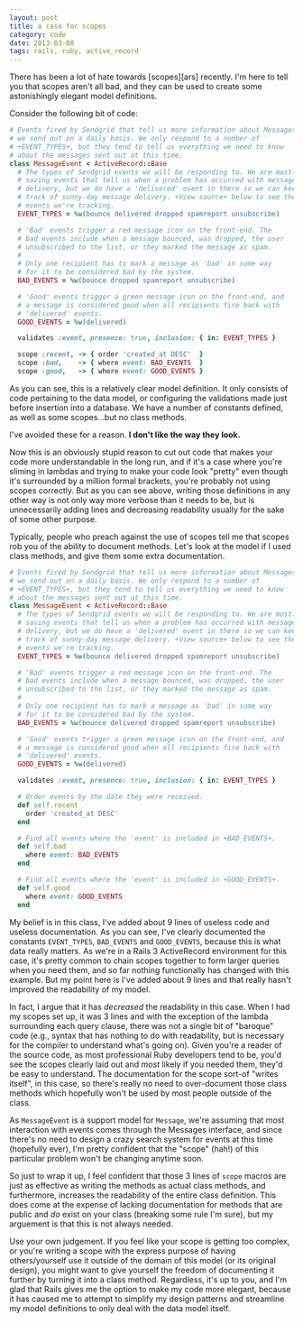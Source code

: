```yaml
---
layout: post
title: a case for scopes
category: code
date: 2013-03-08
tags: rails, ruby, active_record
---
```


There has been a lot of hate towards [scopes][ars] recently. I'm here
to tell you that scopes aren't all bad, and they can be used to create
some astonishingly elegant model definitions.

Consider the following bit of code:

```ruby
# Events fired by Sendgrid that tell us more information about Messages
# we send out on a daily basis. We only respond to a number of
# +EVENT_TYPES+, but they tend to tell us everything we need to know
# about the messages sent out at this time.
class MessageEvent < ActiveRecord::Base
  # The types of Sendgrid events we will be responding to. We are mostly
  # saving events that tell us when a problem has occurred with message
  # delivery, but we do have a 'delivered' event in there so we can keep
  # track of sunny-day message delivery. +View source+ below to see the
  # events we're tracking.
  EVENT_TYPES = %w(bounce delivered dropped spamreport unsubscribe)

  # 'Bad' events trigger a red message icon on the front-end. The
  # bad events include when a message bounced, was dropped, the user
  # unsubscribed to the list, or they marked the message as spam.
  #
  # Only one recipient has to mark a message as 'bad' in some way
  # for it to be considered bad by the system.
  BAD_EVENTS = %w(bounce dropped spamreport unsubscribe)

  # 'Good' events trigger a green message icon on the front-end, and
  # a message is considered good when all recipients fire back with
  # 'delivered' events.
  GOOD_EVENTS = %w(delivered)

  validates :event, presence: true, inclusion: { in: EVENT_TYPES }

  scope :recent, -> { order 'created_at DESC'  }
  scope :bad,    -> { where event: BAD_EVENTS  }
  scope :good,   -> { where event: GOOD_EVENTS }
```

As you can see, this is a relatively clear model definition. It only
consists of code pertaining to the data model, or configuring the
validations made just before insertion into a database. We have a number
of constants defined, as well as some scopes...but no class methods.

I've avoided these for a reason. **I don't like the way they look.**

Now this is an obviously stupid reason to cut out code that makes
your code more understandable in the long run, and if it's a case
where you're sliming in lambdas and trying to make your code look
"pretty" even though it's surrounded by a million formal brackets,
you're probably not using scopes correctly. But as you can see
above, writing those definitions in any other way is not only
way more verbose than it needs to be, but is unnecessarily adding
lines and decreasing readability usually for the sake of some other
purpose.

Typically, people who preach against the use of scopes tell me that
scopes rob you of the ability to document methods. Let's look at the
model if I used class methods, and give them some extra documentation.

```ruby
# Events fired by Sendgrid that tell us more information about Messages
# we send out on a daily basis. We only respond to a number of
# +EVENT_TYPES+, but they tend to tell us everything we need to know
# about the messages sent out at this time.
class MessageEvent < ActiveRecord::Base
  # The types of Sendgrid events we will be responding to. We are mostly
  # saving events that tell us when a problem has occurred with message
  # delivery, but we do have a 'delivered' event in there so we can keep
  # track of sunny-day message delivery. +View source+ below to see the
  # events we're tracking.
  EVENT_TYPES = %w(bounce delivered dropped spamreport unsubscribe)

  # 'Bad' events trigger a red message icon on the front-end. The
  # bad events include when a message bounced, was dropped, the user
  # unsubscribed to the list, or they marked the message as spam.
  #
  # Only one recipient has to mark a message as 'bad' in some way
  # for it to be considered bad by the system.
  BAD_EVENTS = %w(bounce delivered dropped spamreport unsubscribe)

  # 'Good' events trigger a green message icon on the front-end, and
  # a message is considered good when all recipients fire back with
  # 'delivered' events.
  GOOD_EVENTS = %w(delivered)

  validates :event, presence: true, inclusion: { in: EVENT_TYPES }

  # Order events by the date they were received.
  def self.recent
    order 'created_at DESC'
  end

  # Find all events where the 'event' is included in +BAD_EVENTS+.
  def self.bad
    where event: BAD_EVENTS
  end

  # Find all events where the 'event' is included in +GOOD_EVENTS+.
  def self.good
    where event: GOOD_EVENTS
  end
```

My belief is in this class, I've added about 9 lines of useless code
and useless documentation. As you can see, I've clearly documented
the constants `EVENT_TYPES`, `BAD_EVENTS` and `GOOD_EVENTS`, because
this is what data really matters. As we're in a Rails 3 ActiveRecord
environment for this case, it's pretty common to chain scopes together
to form larger queries when you need them, and so far nothing functionally
has changed with this example. But my point here is I've added about 9
lines and that really hasn't improved the readability of my model.

In fact, I argue that it has *decreased* the readability in this case.
When I had my scopes set up, it was 3 lines and with the exception of
the lambda surrounding each query clause, there was not a single bit
of "baroque" code (e.g., syntax that has nothing to do with readability,
but is necessary for the compiler to understand what's going on). Given
you're a reader of the source code, as most professional Ruby developers
tend to be, you'd see the scopes clearly laid out and *most* likely if
you needed them, they'd be easy to understand. The documentation for
the scope sort-of "writes itself", in this case, so there's really no
need to over-document those class methods which hopefully won't be used
by most people outside of the class.

As `MessageEvent` is a support model for `Message`, we're assuming that
most interaction with events comes through the Messages interface, and
since there's no need to design a crazy search system for events at
this time (hopefully ever), I'm pretty confident that the "scope" (hah!)
of this particular problem won't be changing anytime soon.

So just to wrap it up, I feel confident that those 3 lines of `scope`
macros are just as effective as writing the methods as actual class methods,
and furthermore, increases the readability of the entire class definition.
This does come at the expense of lacking documentation for methods that
are public and *do* exist on your class (breaking some rule I'm sure), but
my arguement is that this is not always needed.

Use your own judgement. If you feel like your scope is getting too complex,
or you're writing a scope with the express purpose of having others/yourself
use it outside of the domain of this model (or its original design), you
might want to give yourself the freedom of documenting it further by
turning it into a class method. Regardless, it's up to you, and I'm glad
that Rails gives me the option to make my code more elegant, because it has
caused me to attempt to simplify my design patterns and streamline my
model definitions to only deal with the data model itself.
